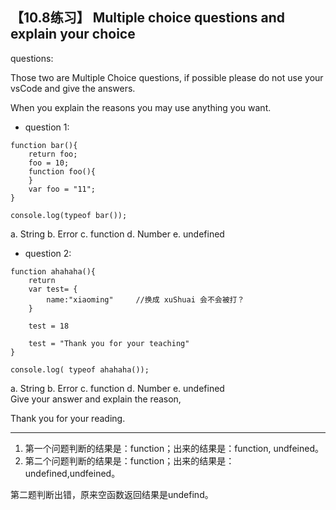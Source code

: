## 【10.8练习】 Multiple choice questions and explain your choice

questions:

Those two are Multiple Choice questions, if possible please do not use your vsCode and give the answers.

When you explain the reasons you may use anything you want.

* question 1:
```
function bar(){
    return foo;
    foo = 10;
    function foo(){
    }
    var foo = "11";
}

console.log(typeof bar());
```
a. String   b. Error    c. function     d. Number   e. undefined

* question 2:
```
function ahahaha(){
    return
    var test= {
        name:"xiaoming"     //换成 xuShuai 会不会被打？
    }

    test = 18

    test = "Thank you for your teaching"
}

console.log( typeof ahahaha());
```
a. String   b. Error    c. function     d. Number   e. undefined  
Give your answer and explain the reason,

Thank you for your reading.

---

1. 第一个问题判断的结果是：function；出来的结果是：function, undfeined。
2. 第二个问题判断的结果是：function；出来的结果是：undefined,undfeined。

第二题判断出错，原来空函数返回结果是undefind。